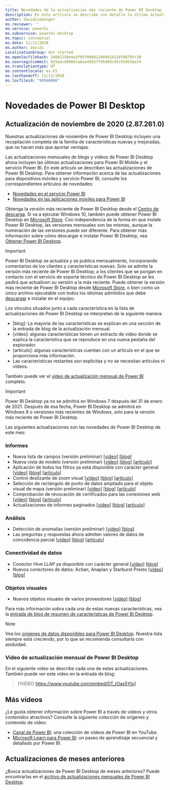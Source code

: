 ```yaml
---
title: Novedades de la actualización más reciente de Power BI Desktop
description: En este artículo se describe con detalle la última actualización mensual de Power BI Desktop.
author: davidiseminger
ms.reviewer: ''
ms.service: powerbi
ms.subservice: powerbi-desktop
ms.topic: conceptual
ms.date: 11/11/2020
ms.author: davidi
LocalizationGroup: Get started
ms.openlocfilehash: 34882258e9a3f05f08dd1340941b216f8679fc39
ms.sourcegitcommit: 029aacd09061a8aa45b57f05d0dc95c93dd16a74
ms.translationtype: HT
ms.contentlocale: es-ES
ms.lasthandoff: 11/12/2020
ms.locfileid: "94560066"
---
```

# <a name="whats-new-in-power-bi-desktop"></a>Novedades de Power BI Desktop

## <a name="november-2020-update-2872610"></a>Actualización de noviembre de 2020 (2.87.261.0)

Nuestras actualizaciones de noviembre de Power BI Desktop incluyen una recopilación completa de la familia de características nuevas y mejoradas, que no hacen más que aportar ventajas. 

Las actualizaciones mensuales de blogs y videos de Power BI Desktop ahora incluyen las últimas actualizaciones para Power BI Mobile y el servicio Power BI. En este artículo se describen las actualizaciones de Power BI Desktop. Para obtener información acerca de las actualizaciones para dispositivos móviles y servicio Power BI, consulte los correspondientes artículos de novedades:

* [Novedades en el servicio Power BI](service-whats-new.md)
* [Novedades en las aplicaciones móviles para Power BI](../consumer/mobile/mobile-whats-new-in-the-mobile-apps.md)

Obtenga la versión más reciente de Power BI Desktop desde el [Centro de descarga](https://www.microsoft.com/download/details.aspx?id=58494). Si va a ejecutar Windows 10, también puede obtener Power BI Desktop en [Microsoft Store](https://aka.ms/pbidesktopstore). Con independencia de la forma en que instale Power BI Desktop, las versiones mensuales son las mismas, aunque la numeración de las versiones puede ser diferente. Para obtener más información sobre cómo descargar e instalar Power BI Desktop, vea [Obtener Power BI Desktop](desktop-get-the-desktop.md). 

> [!IMPORTANT]
> Power BI Desktop se actualiza y se publica mensualmente, incorporando comentarios de los clientes y características nuevas. Solo se admite la versión más reciente de Power BI Desktop; a los clientes que se pongan en contacto con el servicio de soporte técnico de Power BI Desktop se les pedirá que actualicen su versión a la más reciente. Puede obtener la versión más reciente de Power BI Desktop desde [Microsoft Store](https://aka.ms/pbidesktopstore), o bien como un único archivo ejecutable con todos los idiomas admitidos que debe [descargar](https://www.microsoft.com/download/details.aspx?id=58494) e instalar en el equipo.

Los vínculos situados junto a cada característica en la lista de actualizaciones de Power BI Desktop se interpretan de la siguiente manera:

* \[blog\]: La mayoría de las características se explican en una sección de la entrada de blog de la actualización mensual.
* \[vídeo\]: algunas características tienen un extracto de vídeo donde se explica la característica que se reproduce en una nueva pestaña del explorador.
* \[artículo\]: algunas características cuentan con un artículo en el que se proporciona más información.
* Las características restantes son explícitas y no se necesitan artículos ni vídeos.

También puede ver el [vídeo de actualización mensual de Power BI](#power-bi-desktop-monthly-update-video) completo.

> [!IMPORTANT]
> Power BI Desktop ya no se admitirá en Windows 7 después del 31 de enero de 2021. Después de esa fecha, Power BI Desktop se admitirá en Windows 8 o versiones más recientes de Windows, solo para la versión más reciente de Power BI Desktop. 

Las siguientes actualizaciones son las novedades de Power BI Desktop de este mes:


### <a name="reporting"></a>Informes
* Nueva lista de campos (versión preliminar) [[vídeo]](https://youtu.be/DT_tOas5YIo?t=15) [[blog]](https://powerbi.microsoft.com/blog/power-bi-november-2020-feature-summary/#_Toc55467053) 
* Nueva vista de modelo (versión preliminar) [[vídeo]](https://youtu.be/DT_tOas5YIo?t=61) [[blog]](https://powerbi.microsoft.com/blog/power-bi-november-2020-feature-summary/#_Toc55467054) [[artículo]](../create-reports/power-bi-personalize-visuals.md)
* Aplicación de todos los filtros ya está disponible con carácter general [[vídeo]](https://youtu.be/DT_tOas5YIo?t=98) [[blog]](https://powerbi.microsoft.com/blog/power-bi-november-2020-feature-summary/#_Toc55467055) [[artículo]](../create-reports/desktop-multi-select.md#select-multiple-elements-using-rectangle-select-preview)
* Control deslizante de zoom visual [[vídeo]](https://youtu.be/DT_tOas5YIo?t=160) [[blog]](https://powerbi.microsoft.com/blog/power-bi-november-2020-feature-summary/#_Toc55467056) [[artículo]](../create-reports/desktop-multi-select.md#select-multiple-elements-using-rectangle-select-preview)
* Selección de rectángulo de punto de datos ampliado para el objeto visual de mapa (versión preliminar) [[vídeo]](https://youtu.be/DT_tOas5YIo?t=185) [[blog]](https://powerbi.microsoft.com/blog/power-bi-november-2020-feature-summary/#_Toc55467057) [[artículo]](../create-reports/desktop-multi-select.md#select-multiple-elements-using-rectangle-select-preview)
* Comprobación de revocación de certificados para las conexiones web [[vídeo]](https://youtu.be/DT_tOas5YIo?t=292) [[blog]](https://powerbi.microsoft.com/blog/power-bi-november-2020-feature-summary/#_Toc55467058) [[artículo]](../create-reports/desktop-multi-select.md#select-multiple-elements-using-rectangle-select-preview)
* Actualizaciones de informes paginados [[vídeo]](https://youtu.be/DT_tOas5YIo?t=292) [[blog]](https://powerbi.microsoft.com/blog/power-bi-november-2020-feature-summary/#_Toc55467059) [[artículo]](../create-reports/desktop-multi-select.md#select-multiple-elements-using-rectangle-select-preview)

### <a name="analytics"></a>Análisis
* Detección de anomalías (versión preliminar) [[vídeo]](https://youtu.be/DT_tOas5YIo?t=199) [[blog]](https://powerbi.microsoft.com/blog/power-bi-november-2020-feature-summary/#_Toc55467061) 
* Las preguntas y respuestas ahora admiten valores de datos de coincidencia parcial [[vídeo]](https://youtu.be/DT_tOas5YIo?t=438) [[blog]](https://powerbi.microsoft.com/blog/power-bi-november-2020-feature-summary/#_Toc55467062) [[artículo]](../create-reports/desktop-multi-select.md#select-multiple-elements-using-rectangle-select-preview)

### <a name="data-connectivity"></a>Conectividad de datos
* Conector Hive LLAP ya disponible con carácter general [[vídeo]](https://youtu.be/DT_tOas5YIo?t=461) [[blog]](https://powerbi.microsoft.com/blog/power-bi-november-2020-feature-summary/#_Toc55467064)
* Nuevos conectores de datos: Actian, Anaplan y Starburst Presto [[vídeo]](https://youtu.be/DT_tOas5YIo?t=487) [[blog]](https://powerbi.microsoft.com/blog/power-bi-november-2020-feature-summary/#_Toc55467065)


### <a name="visuals"></a>Objetos visuales
* Nuevos objetos visuales de varios proveedores [[vídeo]](https://youtu.be/DT_tOas5YIo?t=688)  [[blog]](https://powerbi.microsoft.com/blog/power-bi-november-2020-feature-summary/#_Toc55467072)


Para más información sobra cada una de estas nuevas características, vea la [entrada de blog de resumen de características de Power BI Desktop](https://powerbi.microsoft.com/blog/power-bi-november-2020-feature-summary/).


> [!NOTE]
> Vea los [orígenes de datos disponibles para Power BI Desktop](../connect-data/desktop-data-sources.md). Nuestra lista siempre está creciendo, por lo que se recomienda consultarla con asiduidad.


### <a name="power-bi-desktop-monthly-update-video"></a>Vídeo de actualización mensual de Power BI Desktop
En el siguiente vídeo se describe cada una de estas actualizaciones. También puede ver este vídeo en la entrada de blog:

> [!VIDEO https://www.youtube.com/embed/DT_tOas5YIo]

## <a name="more-videos"></a>Más vídeos

¿Le gusta obtener información sobre Power BI a través de vídeos y otros contenidos atractivos? Consulte la siguiente colección de orígenes y contenido de vídeo:

-   [Canal de Power BI](https://www.youtube.com/user/mspowerbi): una colección de vídeos de Power BI en YouTube.
-   [Microsoft Learn para Power BI](/learn/powerplatform/power-bi?WT.mc_id=powerbi_landingpage-docs-link): un paseo de aprendizaje secuencial y detallado por Power BI.

## <a name="updates-for-previous-months"></a>Actualizaciones de meses anteriores

¿Busca actualizaciones de Power BI Desktop de meses anteriores? Puede encontrarlas en el [archivo de actualizaciones mensuales de Power BI Desktop](desktop-latest-update-archive.md).